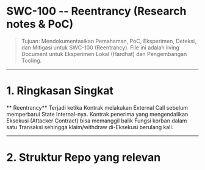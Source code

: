 # SWC-100 -- Reentrancy (Research notes & PoC)
> Tujuan: Mendokumentasikan Pemahaman, PoC, Eksperimen, Deteksi, dan Mitigasi untuk SWC-100 (Reentrancy).
> File ini adalah living Document untuk Eksperimen Lokal (Hardhat) dan Pengembangan Tooling.

---

# 1. Ringkasan Singkat
** Reentrancy** Terjadi ketika Kontrak melakukan External Call sebelum memperbarui State Internal-nya. Kontrak penerima yang mengendalikan Eksekusi (Attacker Contract) bisa memanggil balik Fungsi korban dalam satu Transaksi sehingga klaim/withdraw di-Eksekusi berulang kali.

---

# 2. Struktur Repo yang relevan
